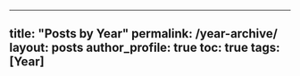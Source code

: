
---
title: "Posts by Year"
permalink: /year-archive/
layout: posts
author_profile: true
toc: true
tags: [Year]
---